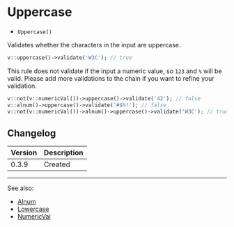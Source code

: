 # Uppercase

- `Uppercase()`

Validates whether the characters in the input are uppercase.

```php
v::uppercase()->validate('W3C'); // true
```

This rule does not validate if the input a numeric value, so `123` and `%` will
be valid. Please add more validations to the chain if you want to refine your
validation.

```php
v::not(v::numericVal())->uppercase()->validate('42'); // false
v::alnum()->uppercase()->validate('#$%!'); // false
v::not(v::numericVal())->alnum()->uppercase()->validate('W3C'); // true
```

## Changelog

Version | Description
--------|-------------
  0.3.9 | Created

***
See also:

- [Alnum](Alnum.md)
- [Lowercase](Lowercase.md)
- [NumericVal](NumericVal.md)

